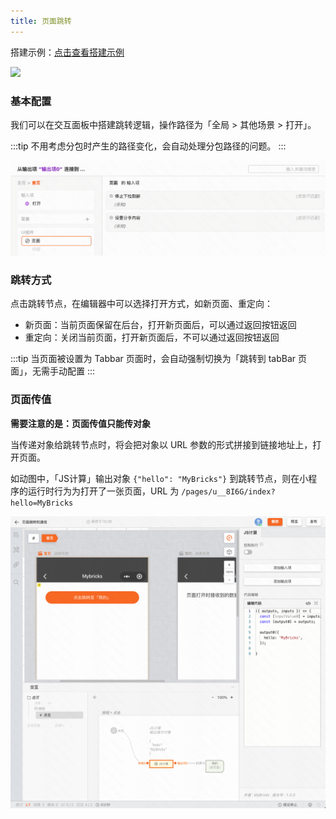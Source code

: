 ```yaml
---
title: 页面跳转
---
```


搭建示例：[点击查看搭建示例](https://my.mybricks.world/mybricks-app-mpsite/index.html?id=569869406437445)

![](img/navigateTo.gif)

### 基本配置

我们可以在交互面板中搭建跳转逻辑，操作路径为「全局 > 其他场景 > 打开」。

:::tip
不用考虑分包时产生的路径变化，会自动处理分包路径的问题。
:::

![alt text](<img/2024-05-29 15.23.28.gif>)

### 跳转方式

点击跳转节点，在编辑器中可以选择打开方式，如新页面、重定向：
- 新页面：当前页面保留在后台，打开新页面后，可以通过返回按钮返回
- 重定向：关闭当前页面，打开新页面后，不可以通过返回按钮返回

:::tip
当页面被设置为 Tabbar 页面时，会自动强制切换为「跳转到 tabBar 页面」，无需手动配置
:::

### 页面传值

**需要注意的是：页面传值只能传对象**

当传递对象给跳转节点时，将会把对象以 URL 参数的形式拼接到链接地址上，打开页面。

如动图中，「JS计算」输出对象 `{"hello": "MyBricks"}` 到跳转节点，则在小程序的运行时行为为打开了一张页面，URL 为 `/pages/u__8I6G/index?hello=MyBricks`

![Alt text](img/image-3.png)